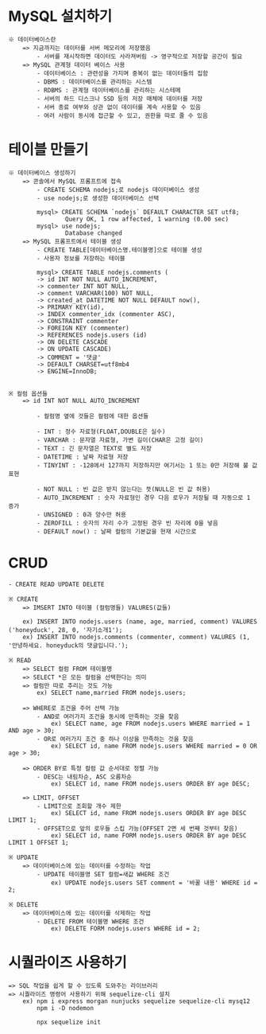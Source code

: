 # MySQL 설치하기

    ※ 데이터베이스란
        => 지금까지는 데이터를 서버 메모리에 저장했음
            - 서버를 재시작하면 데이터도 사라져버림 -> 영구적으로 저장할 공간이 필요
        => MySQL 관계형 데이터 베이스 사용
            - 데이터베이스 : 관련성을 가지며 중복이 없는 데이터들의 집함
            - DBMS : 데이터베이스를 관리하는 시스템
            - RDBMS : 관계형 데이터베이스를 관리하는 시스테메
            - 서버의 하드 디스크나 SSD 등의 저장 매체에 데이터를 저장
            - 서버 종료 여부와 상관 없이 데이터를 계속 사용할 수 있음
            - 여러 사람이 동시에 접근할 수 있고, 권한을 따로 줄 수 있음     

# 테이블 만들기

    ※ 데이터베이스 생성하기
        => 콘솔에서 MySQL 프롬프트에 접속
            - CREATE SCHEMA nodejs;로 nodejs 데이터베이스 생성
            - use nodejs;로 생성한 데이터베이스 선택

            mysql> CREATE SCHEMA `nodejs` DEFAULT CHARACTER SET utf8;
                    Query OK, 1 row affected, 1 warning (0.00 sec)
            mysql> use nodejs;
                    Database changed
        => MySQL 프롬프트에서 테이블 생성
            - CREATE TABLE[데이터베이스명.테이블명]으로 테이블 생성
            - 사용자 정보를 저장하는 테이블

            mysql> CREATE TABLE nodejs.comments (
            -> id INT NOT NULL AUTO_INCREMENT,
            -> commenter INT NOT NULL,
            -> comment VARCHAR(100) NOT NULL,
            -> created_at DATETIME NOT NULL DEFAULT now(),
            -> PRIMARY KEY(id),
            -> INDEX commenter_idx (commenter ASC),
            -> CONSTRAINT commenter
            -> FOREIGN KEY (commenter)
            -> REFERENCES nodejs.users (id)
            -> ON DELETE CASCADE
            -> ON UPDATE CASCADE)
            -> COMMENT = '댓글'
            -> DEFAULT CHARSET=utf8mb4
            -> ENGINE=InnoDB;


    ※ 컬럼 옵션들
        => id INT NOT NULL AUTO_INCREMENT

            - 컬럼명 옆에 것들은 컬럼에 대한 옵션들

            - INT : 정수 자료형(FLOAT,DOUBLE은 실수)
            - VARCHAR : 문자열 자료형, 가변 길이(CHAR은 고정 길이)
            - TEXT : 긴 문자열은 TEXT로 별도 저장
            - DATETIME : 날짜 자료형 저장
            - TINYINT : -128에서 127까지 저장하지만 여기서는 1 또는 0만 저장해 불 값 표현

            - NOT NULL : 빈 값은 받지 않는다는 뜻(NULL은 빈 값 허용)
            - AUTO_INCREMENT : 숫자 자료형인 경우 다음 로우가 저장될 때 자동으로 1 증가
            - UNSIGNED : 0과 양수만 허용
            - ZEROFILL : 숫자의 자리 수가 고정된 경우 빈 자리에 0을 넣음
            - DEFAULT now() : 날짜 컬럼의 기본값을 현재 시간으로

# CRUD
    - CREATE READ UPDATE DELETE

    ※ CREATE 
        => IMSERT INTO 테이블 (컬럼명들) VALURES(값들)

        ex) INSERT INTO nodejs.users (name, age, married, comment) VALURES ('honeyduck', 28, 0, '자기소개1');
        ex) INSERT INTO nodejs.comments (commenter, comment) VALURES (1, '안녕하세요. honeyduck의 댓글입니다.');

    ※ READ 
        => SELECT 컬럼 FROM 테이블명
        => SELECT *은 모든 컬럼을 선택한다는 의미
        => 컬럼만 따로 추리는 것도 가능
            ex) SELECT name,married FROM nodejs.users;

        => WHERE로 조건을 주어 선택 가능
            - AND로 여러가지 조건을 동시에 만족하는 것을 찾음
                ex) SELECT name, age FROM nodejs.users WHERE married = 1 AND age > 30;
            - OR로 여러가지 조건 중 하나 이상을 만족하는 것을 찾음
                ex) SELECT id, name FROM nodejs.users WHERE married = 0 OR age > 30;
        
        => ORDER BY로 특정 컬럼 값 순서대로 정렬 가능
            - DESC는 내림차순, ASC 오름차순
                ex) SELECT id, name FROM nodejs.users ORDER BY age DESC;

        => LIMIT, OFFSET
            - LIMIT으로 조회할 개수 제한
                ex) SELECT id, name FROM nodejs.users ORDER BY age DESC LIMIT 1;
            - OFFSET으로 앞의 로우들 스킵 가능(OFFSET 2면 세 번째 것부터 찾음)
                ex) SELECT id, name FORM nodejs.users ORDER BY age DESC LIMIT 1 OFFSET 1;

    ※ UPDATE
        => 데이터베이스에 있는 데이터를 수정하는 작업
            - UPDATE 테이블명 SET 컬럼=새값 WHERE 조건
                ex) UPDATE nodejs.users SET comment = '바꿀 내용' WHERE id = 2; 
    
    ※ DELETE
        => 데이터베이스에 있는 데이터를 삭제하는 작업
            - DELETE FROM 테이블명 WHERE 조건
                ex) DELETE FORM nodejs.users WHERE id = 2;

# 시퀄라이즈 사용하기
    => SQL 작업을 쉽게 할 수 있도록 도와주는 라이브러리
    => 시퀄라이즈 명령어 사용하기 위해 sequelize-cli 설치
        ex) npm i express morgan nunjucks sequelize sequelize-cli mysq12
            npm i -D nodemon 

            npx sequelize init
    